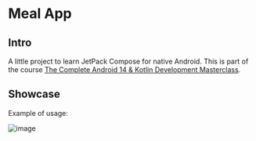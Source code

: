 # Meal App

## Intro

A little project to learn JetPack Compose for native Android. This is part of the
course [The Complete Android 14 & Kotlin Development Masterclass](https://www.udemy.com/course/android-kotlin-developer/learn/).

## Showcase

Example of usage:

![image](./assets/showcase.gif)